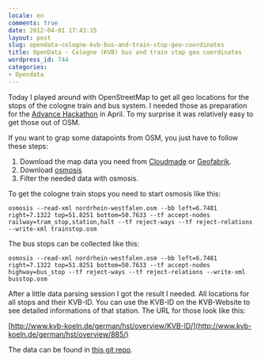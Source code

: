 ```yaml
---
locale: en
comments: true
date: 2012-04-01 17:43:15
layout: post
slug: opendata-cologne-kvb-bus-and-train-stop-geo-coordinates
title: OpenData - Cologne (KVB) bus and train stop geo coordinates
wordpress_id: 744
categories:
- Opendata
---
```


Today I played around with OpenStreetMap to get all geo locations for the stops
of the cologne train and bus system. I needed those as preparation for the
[Advance Hackathon](http://hackathon.advance-conference.com/) in April. To my
surprise it was relatively easy to get those out of OSM.

If you want to grap some datapoints from OSM, you just have to follow these
steps:

  1. Download the map data you need from
     [Cloudmade](http://downloads.cloudmade.com) or
     [Geofabrik](http://www.geofabrik.de/data/download.html).
  2. Download
     [osmosis](http://wiki.openstreetmap.org/wiki/Osmosis#Latest_Stable_Version)
  3. Filter the needed data with osmosis.

To get the cologne train stops you need to start osmosis like this:

```
osmosis --read-xml nordrhein-westfalen.osm --bb left=6.7481 right=7.1322 top=51.8251 bottom=50.7633 --tf accept-nodes railway=tram_stop,station,halt --tf reject-ways --tf reject-relations --write-xml trainstop.osm
```

The bus stops can be collected like this: 

```
osmosis --read-xml nordrhein-westfalen.osm --bb left=6.7481 right=7.1322 top=51.8251 bottom=50.7633 --tf accept-nodes highway=bus_stop --tf reject-ways --tf reject-relations --write-xml busstop.osm
```

After a little data parsing session I got the result I needed. All locations
for all stops and their KVB-ID.  You can use the KVB-ID on the KVB-Website to
see detailed informations of that station. The URL for those look like this:

[http://www.kvb-koeln.de/german/hst/overview/KVB-ID/](http://www.kvb-koeln.de/german/hst/overview/885/)

The data can be found in [this git repo](https://github.com/bitboxer/kvb_geo).
